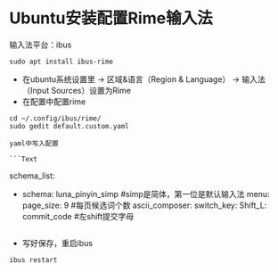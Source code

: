 # Ubuntu安装配置Rime输入法

输入法平台：ibus

```terminal
sudo apt install ibus-rime
```

- 在ubuntu系统设置里 -> 区域&语言（Region & Language） -> 输入法（Input Sources）设置为Rime
- 在配置中配置rime
```terminal
cd ~/.config/ibus/rime/
sudo gedit default.custom.yaml
```

    yaml中写入配置

    ```Text
  schema_list:   
  - schema: luna_pinyin_simp #simp是简体，第一位是默认输入法
  menu:
    page_size: 9 #每页候选词个数
  ascii_composer:
    switch_key:
      Shift_L: commit_code #左shift提交字母
    ```

- 写好保存，重启ibus
```terminal
ibus restart
```